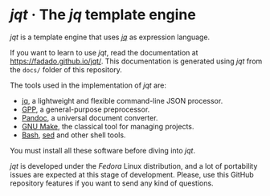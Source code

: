 # _jqt_ · The _jq_ template engine

_jqt_ is a template engine that uses [_jq_](https://stedolan.github.io/jq/) as expression language.

If you want to learn to use _jqt_, read the documentation at
<https://fadado.github.io/jqt/>. This documentation is generated using _jqt_ from the `docs/`
folder of this repository.

The tools used in the implementation of _jqt_ are:

* [jq](https://stedolan.github.io/jq/), a lightweight and flexible command-line JSON processor.
* [GPP](https://logological.org/gpp), a general-purpose preprocessor.
* [Pandoc](http://pandoc.org/), a universal document converter.
* [GNU Make](https://www.gnu.org/software/make/), the classical tool for managing projects.
* [Bash](https://www.gnu.org/software/bash/), [sed](https://www.gnu.org/software/sed/) and other shell tools.

You must install all these software before diving into _jqt_.

_jqt_ is developed under the _Fedora_ Linux distribution, and a lot of
portability issues are expected at this stage of development. Please, use this
GitHub repository features if you want to send any kind of questions.


<!--
vim:ts=4:sw=4:ai:et:fileencoding=utf8:syntax=markdown
-->
